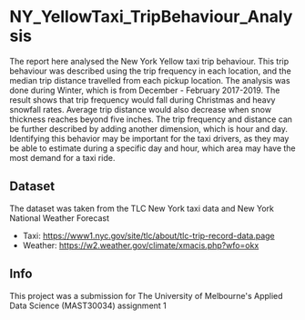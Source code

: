 # NY_YellowTaxi_TripBehaviour_Analysis

The report here analysed the New York Yellow taxi trip behaviour. This trip behaviour was described using the trip frequency in each location, and the median trip distance travelled from each pickup location. The analysis was done during Winter, which is from December - February 2017-2019. The result shows that trip frequency would fall during Christmas and heavy snowfall rates. Average trip distance would also decrease when snow thickness reaches beyond five inches. The trip frequency and distance can be further described by adding another dimension, which is hour and day. Identifying this behavior may be important for the taxi drivers, as they may be able to estimate during a specific day and hour, which area may have the most demand for a taxi ride.

## Dataset

The dataset was taken from the TLC New York taxi data and New York National Weather Forecast
* Taxi: https://www1.nyc.gov/site/tlc/about/tlc-trip-record-data.page
* Weather: https://w2.weather.gov/climate/xmacis.php?wfo=okx

## Info

This project was a submission for The University of Melbourne's Applied Data Science (MAST30034) assignment 1
